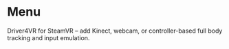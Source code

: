 # Menu
Driver4VR for SteamVR – add Kinect, webcam, or controller-based full body tracking and input emulation.
